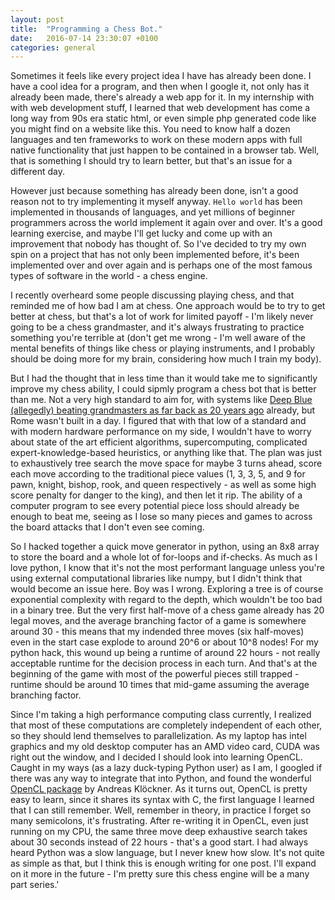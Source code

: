 ```yaml
---
layout: post
title:  "Programming a Chess Bot."
date:   2016-07-14 23:30:07 +0100
categories: general
---
```

Sometimes it feels like every project idea I have has already been done. I have a cool idea for a program, and then when I google it, not only has it already been made, there's already a web app for it. In my internship with with web development stuff, I learned that web development has come a long way from 90s era static html, or even simple php generated code like you might find on a website like this. You need to know half a dozen languages and ten frameworks to work on these modern apps with full native functionality that just happen to be contained in a browser tab. Well, that is something I should try to learn better, but that's an issue for a different day.

However just because something has already been done, isn't a good reason not to try implementing it myself anyway. `Hello world` has been implemented in thousands of languages, and yet millions of beginner programmers across the world implement it again over and over. It's a good learning exercise, and maybe I'll get lucky and come up with an improvement that nobody has thought of. So I've decided to try my own spin on a project that has not only been implemented before, it's been implemented over and over again and is perhaps one of the most famous types of software in the world - a chess engine.

I recently overheard some people discussing playing chess, and that reminded me of how bad I am at chess. One approach would be to try to get better at chess, but that's a lot of work for limited payoff - I'm likely never going to be a chess grandmaster, and it's always frustrating to practice something you're terrible at (don't get me wrong - I'm well aware of the mental benefits of things like chess or playing instruments, and I probably should be doing more for my brain, considering how much I train my body).

But I had the thought that in less time than it would take me to significantly improve my chess ability, I could sipmly program a chess bot that is better than me. Not a very high standard to aim for, with systems like [Deep Blue (allegedly) beating grandmasters as far back as 20 years ago][deep-blue] already, but Rome wasn't built in a day. I figured that with that low of a standard and with modern hardware performance on my side, I wouldn't have to worry about state of the art efficient algorithms, supercomputing, complicated expert-knowledge-based heuristics, or anything like that. The plan was just to exhaustively tree search the move space for maybe 3 turns ahead, score each move according to the traditional piece values (1, 3, 3, 5, and 9 for pawn, knight, bishop, rook, and queen respectively - as well as some high score penalty for danger to the king), and then let it rip. The ability of a computer program to see every potential piece loss should already be enough to beat me, seeing as I lose so many pieces and games to across the board attacks that I don't even see coming.

So I hacked together a quick move generator in python, using an 8x8 array to store the board and a whole lot of for-loops and if-checks. As much as I love python, I know that it's not the most performant language unless you're using external computational libraries like numpy, but I didn't think that would become an issue here. Boy was I wrong. Exploring a tree is of course exponential complexity with regard to the depth, which wouldn't be too bad in a binary tree. But the very first half-move of a chess game already has 20 legal moves, and the average branching factor of a game is somewhere around 30 - this means that my indended three moves (six half-moves) even in the start case explode to around 20^6 or about 10^8 nodes! For my python hack, this wound up being a runtime of around 22 hours - not really acceptable runtime for the decision process in each turn. And that's at the beginning of the game with most of the powerful pieces still trapped - runtime should be around 10 times that mid-game assuming the average branching factor. 

Since I'm taking a high performance computing class currently, I realized that most of these computations are completely independent of each other, so they should lend themselves to parallelization. As my laptop has intel graphics and my old desktop computer has an AMD video card, CUDA was right out the window, and I decided I should look into learning OpenCL. Caught in my ways (as a lazy duck-typing Python user) as I am, I googled if there was any way to integrate that into Python, and found the wonderful [OpenCL package][opencl-page] by Andreas Klöckner. As it turns out, OpenCL is pretty easy to learn, since it shares its syntax with C, the first language I learned that I can still remember. Well, remember in theory, in practice I forget so many semicolons, it's frustrating. After re-writing it in OpenCL, even just running on my CPU, the same three move deep exhaustive search takes about 30 seconds instead of 22 hours - that's a good start. I had always heard Python was a slow language, but I never knew how slow. It's not quite as simple as that, but I think this is enough writing for one post. I'll expand on it more in the future - I'm pretty sure this chess engine will be a many part series.'


[chester-gh]:   https://github.com/jwwwb/ChesterBot
[opencl-page]: https://documen.tician.de/pyopencl/
[deep-blue]: https://en.wikipedia.org/wiki/Deep_Blue_(chess_computer)
